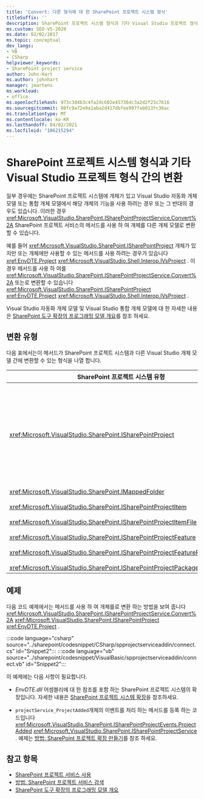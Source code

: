 ```yaml
---
title: 'Convert: 다른 형식에 대 한 SharePoint 프로젝트 시스템 형식'
titleSuffix: ''
description: SharePoint 프로젝트 시스템 형식과 기타 Visual Studio 프로젝트 형식 간에 변환 합니다. 변환할 수 있는 형식에 대해 자세히 설명 하는 목록을 참조 하세요.
ms.custom: SEO-VS-2020
ms.date: 02/02/2017
ms.topic: conceptual
dev_langs:
- VB
- CSharp
helpviewer_keywords:
- SharePoint project service
author: John-Hart
ms.author: johnhart
manager: jmartens
ms.workload:
- office
ms.openlocfilehash: 973c3d4b3c4fa2dc602e45736dc3a2d2f23c7616
ms.sourcegitcommit: 80fc9a72e9a1aba2d417dbfee997fab013fc36ac
ms.translationtype: MT
ms.contentlocale: ko-KR
ms.lasthandoff: 04/02/2021
ms.locfileid: "106215294"
---
```

# <a name="convert-between-sharepoint-project-system-types-and-other-visual-studio-project-types"></a>SharePoint 프로젝트 시스템 형식과 기타 Visual Studio 프로젝트 형식 간의 변환
  일부 경우에는 SharePoint 프로젝트 시스템에 개체가 있고 Visual Studio 자동화 개체 모델 또는 통합 개체 모델에서 해당 개체의 기능을 사용 하려는 경우 또는 그 반대의 경우도 있습니다. 이러한 경우 <xref:Microsoft.VisualStudio.SharePoint.ISharePointProjectService.Convert%2A> SharePoint 프로젝트 서비스의 메서드를 사용 하 여 개체를 다른 개체 모델로 변환할 수 있습니다.

 예를 들어 <xref:Microsoft.VisualStudio.SharePoint.ISharePointProject> 개체가 있지만 또는 개체에만 사용할 수 있는 메서드를 사용 하려는 경우가 있습니다 <xref:EnvDTE.Project> <xref:Microsoft.VisualStudio.Shell.Interop.IVsProject> . 이 경우 메서드를 사용 하 여를 <xref:Microsoft.VisualStudio.SharePoint.ISharePointProjectService.Convert%2A> 또는로 변환할 수 있습니다 <xref:Microsoft.VisualStudio.SharePoint.ISharePointProject> <xref:EnvDTE.Project> <xref:Microsoft.VisualStudio.Shell.Interop.IVsProject> .

 Visual Studio 자동화 개체 모델 및 Visual Studio 통합 개체 모델에 대 한 자세한 내용은 [SharePoint 도구 확장의 프로그래밍 모델 개요](../sharepoint/overview-of-the-programming-model-of-sharepoint-tools-extensions.md)를 참조 하세요.

## <a name="types-of-conversions"></a>변환 유형
 다음 표에서는이 메서드가 SharePoint 프로젝트 시스템과 다른 Visual Studio 개체 모델 간에 변환할 수 있는 형식을 나열 합니다.

|SharePoint 프로젝트 시스템 유형|자동화 및 통합 개체 모델의 해당 형식|
|------------------------------------|-------------------------------------------------------------------------|
|<xref:Microsoft.VisualStudio.SharePoint.ISharePointProject>|<xref:EnvDTE.Project><br /><br /> 또는<br /><br /> 프로젝트에 대 한 기본 COM 개체에 의해 구현 되는 Visual Studio 통합 개체 모델의 모든 인터페이스입니다. 이러한 인터페이스에는 <xref:Microsoft.VisualStudio.Shell.Interop.IVsHierarchy> , <xref:Microsoft.VisualStudio.Shell.Interop.IVsProject> (또는 파생 인터페이스) 및가 포함 됩니다 <xref:Microsoft.VisualStudio.Shell.Interop.IVsBuildPropertyStorage> . 프로젝트에 의해 구현 되는 기본 인터페이스 목록은 [프로젝트 모델 핵심 구성 요소](../extensibility/internals/project-model-core-components.md)를 참조 하세요.|
|<xref:Microsoft.VisualStudio.SharePoint.IMappedFolder><br /><br /> <xref:Microsoft.VisualStudio.SharePoint.ISharePointProjectItem><br /><br /> <xref:Microsoft.VisualStudio.SharePoint.ISharePointProjectItemFile><br /><br /> <xref:Microsoft.VisualStudio.SharePoint.ISharePointProjectFeature><br /><br /> <xref:Microsoft.VisualStudio.SharePoint.ISharePointProjectFeatureResourceFile><br /><br /> <xref:Microsoft.VisualStudio.SharePoint.ISharePointProjectPackage>|<xref:EnvDTE.ProjectItem><br /><br /> 또는<br /><br /> 이를 포함 하는의 <xref:System.UInt32> 프로젝트 멤버를 식별 하는 값 (VSITEMID이 라고도 함)입니다 <xref:Microsoft.VisualStudio.Shell.Interop.IVsHierarchy> . 이 값은 일부 메서드의 *itemid* 매개 변수에 전달 될 수 있습니다 <xref:Microsoft.VisualStudio.Shell.Interop.IVsHierarchy> .|

## <a name="example"></a>예제
 다음 코드 예제에서는 메서드를 사용 하 여 개체를로 변환 하는 방법을 보여 줍니다 <xref:Microsoft.VisualStudio.SharePoint.ISharePointProjectService.Convert%2A> <xref:Microsoft.VisualStudio.SharePoint.ISharePointProject> <xref:EnvDTE.Project> .

:::code language="csharp" source="../sharepoint/codesnippet/CSharp/spprojectserviceaddin/connect.cs" id="Snippet2":::
:::code language="vb" source="../sharepoint/codesnippet/VisualBasic/spprojectserviceaddin/connect.vb" id="Snippet2":::

 이 예제에는 다음 사항이 필요합니다.

- *EnvDTE.dll* 어셈블리에 대 한 참조를 포함 하는 SharePoint 프로젝트 시스템의 확장입니다. 자세한 내용은 [SharePoint 프로젝트 시스템 확장](../sharepoint/extending-the-sharepoint-project-system.md)을 참조하세요.

- `projectService_ProjectAdded`개체의 이벤트를 처리 하는 메서드를 등록 하는 코드입니다 <xref:Microsoft.VisualStudio.SharePoint.ISharePointProjectEvents.ProjectAdded> <xref:Microsoft.VisualStudio.SharePoint.ISharePointProjectService> . 예제는 [방법: SharePoint 프로젝트 확장 만들기](../sharepoint/how-to-create-a-sharepoint-project-extension.md)를 참조 하세요.

## <a name="see-also"></a>참고 항목

- [SharePoint 프로젝트 서비스 사용](../sharepoint/using-the-sharepoint-project-service.md)
- [방법: SharePoint 프로젝트 서비스 검색](../sharepoint/how-to-retrieve-the-sharepoint-project-service.md)
- [SharePoint 도구 확장의 프로그래밍 모델 개요](../sharepoint/overview-of-the-programming-model-of-sharepoint-tools-extensions.md)
